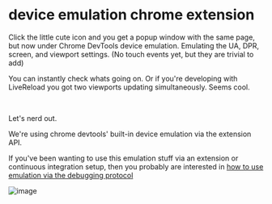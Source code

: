 device emulation chrome extension
===================

Click the little cute icon and you get a popup window with the same page, but now under Chrome DevTools device emulation. Emulating the UA, DPR, screen, and viewport settings. (No touch events yet, but they are trivial to add)

You can instantly check whats going on. Or if you're developing with LiveReload you got two viewports updating simultaneously. Seems cool.

<br>

Let's nerd out.

We're using chrome devtools' built-in device emulation via the extension API.

If you've been wanting to use this emulation stuff via an extension or continuous integration setup, then you probably are interested in [how to use emulation via the debugging protocol](https://github.com/paulirish/emulation-popup-ext/blob/master/app/scripts/background.js#L32)

![image](https://cloud.githubusercontent.com/assets/39191/4368873/02620452-42f4-11e4-9a55-bd332c81185a.png)


